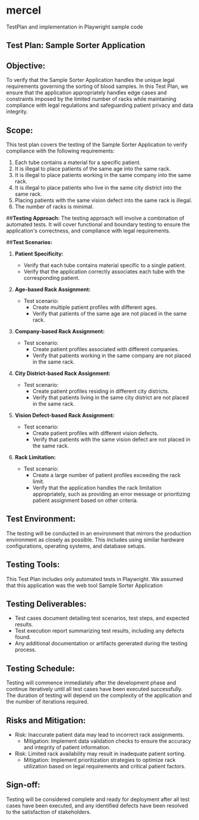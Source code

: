 # mercel
TestPlan and implementation in Playwright sample code


## Test Plan: Sample Sorter Application

## Objective:
To verify that the Sample Sorter Application handles the unique legal requirements governing the sorting of blood samples. In this Test Plan, we ensure that the application appropriately handles edge cases and constraints imposed by the limited number of racks while maintaining compliance with legal regulations and safeguarding patient privacy and data integrity.

## Scope:
This test plan covers the testing of the Sample Sorter Application to verify compliance with the following requirements:
1. Each tube contains a material for a specific patient.
2. It is illegal to place patients of the same age into the same rack.
3. It is illegal to place patients working in the same company into the same rack.
4. It is illegal to place patients who live in the same city district into the same rack.
5. Placing patients with the same vision defect into the same rack is illegal.
6. The number of racks is minimal.

##**Testing Approach:**
The testing approach will involve a combination of automated tests. It will cover functional and boundary testing to ensure the application's correctness, and compliance with legal requirements.

##**Test Scenarios:**
1. **Patient Specificity:**
   - Verify that each tube contains material specific to a single patient.
   - Verify that the application correctly associates each tube with the corresponding patient.

2. **Age-based Rack Assignment:**
   - Test scenario:
     - Create multiple patient profiles with different ages.
     - Verify that patients of the same age are not placed in the same rack.
   
3. **Company-based Rack Assignment:**
   - Test scenario:
     - Create patient profiles associated with different companies.
     - Verify that patients working in the same company are not placed in the same rack.
   
4. **City District-based Rack Assignment:**
   - Test scenario:
     - Create patient profiles residing in different city districts.
     - Verify that patients living in the same city district are not placed in the same rack.
   
5. **Vision Defect-based Rack Assignment:**
   - Test scenario:
     - Create patient profiles with different vision defects.
     - Verify that patients with the same vision defect are not placed in the same rack.
   
6. **Rack Limitation:**
   - Test scenario:
     - Create a large number of patient profiles exceeding the rack limit.
     - Verify that the application handles the rack limitation appropriately, such as providing an error message or prioritizing patient assignment based on other criteria.

## **Test Environment:**
The testing will be conducted in an environment that mirrors the production environment as closely as possible. This includes using similar hardware configurations, operating systems, and database setups.


## **Testing Tools:**
This Test Plan includes only automated tests in Playwright. We assumed that this application was the web tool Sample Sorter Application


## **Testing Deliverables:**
- Test cases document detailing test scenarios, test steps, and expected results.
- Test execution report summarizing test results, including any defects found.
- Any additional documentation or artifacts generated during the testing process.

## **Testing Schedule:**
Testing will commence immediately after the development phase and continue iteratively until all test cases have been executed successfully. The duration of testing will depend on the complexity of the application and the number of iterations required.

## **Risks and Mitigation:**
- Risk: Inaccurate patient data may lead to incorrect rack assignments.
  - Mitigation: Implement data validation checks to ensure the accuracy and integrity of patient information.
- Risk: Limited rack availability may result in inadequate patient sorting.
  - Mitigation: Implement prioritization strategies to optimize rack utilization based on legal requirements and critical patient factors.

## **Sign-off:**
Testing will be considered complete and ready for deployment after all test cases have been executed, and any identified defects have been resolved to the satisfaction of stakeholders.


